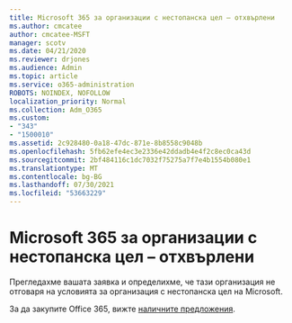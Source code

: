 ```yaml
---
title: Microsoft 365 за организации с нестопанска цел – отхвърлени
ms.author: cmcatee
author: cmcatee-MSFT
manager: scotv
ms.date: 04/21/2020
ms.reviewer: drjones
ms.audience: Admin
ms.topic: article
ms.service: o365-administration
ROBOTS: NOINDEX, NOFOLLOW
localization_priority: Normal
ms.collection: Adm_O365
ms.custom:
- "343"
- "1500010"
ms.assetid: 2c928480-0a18-47dc-871e-8b8558c9048b
ms.openlocfilehash: 5fb62efe4ec3e2336e42ddadb4e4f2c8ec0ca43d
ms.sourcegitcommit: 2bf484116c1dc7032f75275a7f7e4b1554b080e1
ms.translationtype: MT
ms.contentlocale: bg-BG
ms.lasthandoff: 07/30/2021
ms.locfileid: "53663229"
---
```

# <a name="microsoft-365-for-nonprofits---declined"></a>Microsoft 365 за организации с нестопанска цел – отхвърлени

Прегледахме вашата заявка и определихме, че тази организация не отговаря на условията за организация с нестопанска цел на Microsoft.
  
За да закупите Office 365, вижте [наличните предложения](https://portal.office.com/AdminPortal/Home).
